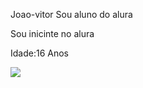 Joao-vitor
Sou aluno do alura

Sou inicinte no alura

Idade:16 Anos

![](https://media1.tenor.com/m/MCBkr6dWLkUAAAAd/corinthians-rodrigo-garro.gif)
